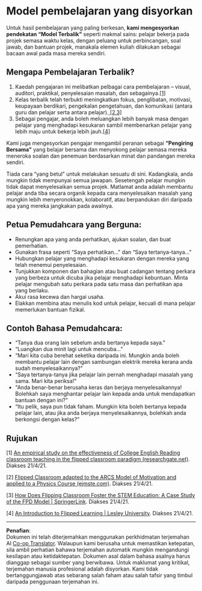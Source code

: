 <!--
CO_OP_TRANSLATOR_METADATA:
{
  "original_hash": "012bbd19f13171be32ac9ba21d4186c2",
  "translation_date": "2025-08-27T20:28:36+00:00",
  "source_file": "recommended-learning-model.md",
  "language_code": "ms"
}
-->
# Model pembelajaran yang disyorkan

Untuk hasil pembelajaran yang paling berkesan, **kami mengesyorkan pendekatan “Model Terbalik"** seperti makmal sains: pelajar bekerja pada projek semasa waktu kelas, dengan peluang untuk perbincangan, soal jawab, dan bantuan projek, manakala elemen kuliah dilakukan sebagai bacaan awal pada masa mereka sendiri.

## Mengapa Pembelajaran Terbalik?

1. Kaedah pengajaran ini melibatkan pelbagai cara pembelajaran – visual, auditori, praktikal, penyelesaian masalah, dan sebagainya.[[1]](../..)
2. Kelas terbalik telah terbukti meningkatkan fokus, penglibatan, motivasi, keupayaan berdikari, pengekalan pengetahuan, dan komunikasi (antara guru dan pelajar serta antara pelajar).[ [2,3]](../..)
3. Sebagai pengajar, anda boleh meluangkan lebih banyak masa dengan pelajar yang menghadapi kesukaran sambil membenarkan pelajar yang lebih maju untuk bekerja lebih jauh.[[4]](../..)

Kami juga mengesyorkan pengajar mengambil peranan sebagai **“Pengiring Bersama"** yang belajar bersama dan menyokong pelajar semasa mereka meneroka soalan dan penemuan berdasarkan minat dan pandangan mereka sendiri.

Tiada cara “yang betul" untuk melakukan sesuatu di sini. Kadangkala, anda mungkin tidak mempunyai semua jawapan. Sesetengah pelajar mungkin tidak dapat menyelesaikan semua projek. Matlamat anda adalah membantu pelajar anda tiba secara organik kepada cara menyelesaikan masalah yang mungkin lebih menyeronokkan, kolaboratif, atau berpandukan diri daripada apa yang mereka jangkakan pada awalnya.

## Petua Pemudahcara yang Berguna:

* Renungkan apa yang anda perhatikan, ajukan soalan, dan buat pemerhatian.
* Gunakan frasa seperti “Saya perhatikan…" dan “Saya tertanya-tanya…"
* Hubungkan pelajar yang menghadapi kesukaran dengan mereka yang telah menemui penyelesaian.
* Tunjukkan komponen dan bahagian atau buat cadangan tentang perkara yang berbeza untuk dicuba jika pelajar menghadapi kebuntuan. Minta pelajar mengubah satu perkara pada satu masa dan perhatikan apa yang berlaku.
* Akui rasa kecewa dan hargai usaha.
* Elakkan membina atau menulis kod untuk pelajar, kecuali di mana pelajar memerlukan bantuan fizikal.

## Contoh Bahasa Pemudahcara:

* “Tanya dua orang lain sebelum anda bertanya kepada saya."
* “Luangkan dua minit lagi untuk mencuba…"
* “Mari kita cuba berehat seketika daripada ini. Mungkin anda boleh membantu pelajar lain dengan sambungan elektrik mereka kerana anda sudah menyelesaikannya?"
* “Saya tertanya-tanya jika pelajar lain pernah menghadapi masalah yang sama. Mari kita periksa!"
* "Anda benar-benar berusaha keras dan berjaya menyelesaikannya! Bolehkah saya menghantar pelajar lain kepada anda untuk mendapatkan bantuan dengan ini?"
* “Itu pelik, saya pun tidak faham. Mungkin kita boleh bertanya kepada pelajar lain, atau jika anda berjaya menyelesaikannya, bolehkah anda berkongsi dengan kelas?"

## Rujukan

[1] [An empirical study on the effectiveness of College English Reading classroom teaching in the flipped classroom paradigm (researchgate.net)](https://www.researchgate.net/publication/322264495_An_empirical_study_on_the_effectiveness_of_College_English_Reading_classroom_teaching_in_the_flipped_classroom_paradigm). Diakses 21/4/21.

[2] [Flipped Classroom adapted to the ARCS Model of Motivation and applied to a Physics Course (ejmste.com)](https://www.ejmste.com/article/flipped-classroom-adapted-to-the-arcs-model-of-motivation-and-applied-to-a-physics-course-4562). Diakses 21/4/21.

[3] [How Does Flipping Classroom Foster the STEM Education: A Case Study of the FPD Model | SpringerLink](https://link.springer.com/article/10.1007/s10758-020-09443-9). Diakses 21/4/21.

[4] [An Introduction to Flipped Learning | Lesley University](https://lesley.edu/article/an-introduction-to-flipped-learning#:~:text=An%20Introduction%20to%20Flipped%20Learning.%20Flipped%20learning%20is,advancements%20in%20the%20modern%20classroom%20is%20flipped%20learning.). Diakses 21/4/21.

---

**Penafian**:  
Dokumen ini telah diterjemahkan menggunakan perkhidmatan terjemahan AI [Co-op Translator](https://github.com/Azure/co-op-translator). Walaupun kami berusaha untuk memastikan ketepatan, sila ambil perhatian bahawa terjemahan automatik mungkin mengandungi kesilapan atau ketidaktepatan. Dokumen asal dalam bahasa asalnya harus dianggap sebagai sumber yang berwibawa. Untuk maklumat yang kritikal, terjemahan manusia profesional adalah disyorkan. Kami tidak bertanggungjawab atas sebarang salah faham atau salah tafsir yang timbul daripada penggunaan terjemahan ini.